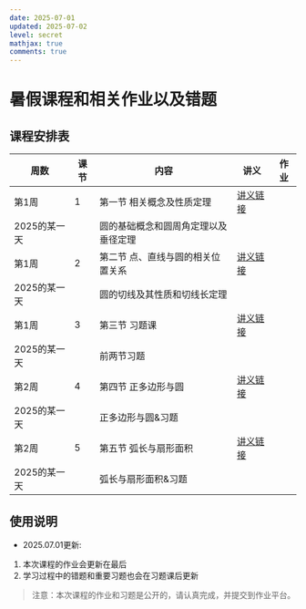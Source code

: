 ```yaml
---
date: 2025-07-01
updated: 2025-07-02
level: secret
mathjax: true
comments: true
---
```


# 暑假课程和相关作业以及错题

## 课程安排表

| 周数       | 课节 | 内容             | 讲义         |作业 |
|------------|------|------------------|--------------|-------|
| 第1周      | 1    | 第一节 相关概念及性质定理      | [讲义链接]() |
| 2025的某一天 |      | 圆的基础概念和圆周角定理以及垂径定理       |              |  |
| 第1周      | 2    |第二节 点、直线与圆的相关位置关系          | [讲义链接]() |
| 2025的某一天|      |圆的切线及其性质和切线长定理         |              |  |
| 第1周      | 3    | 第三节  习题课       | [讲义链接]() | |
| 2025的某一天 |      | 前两节习题         |              |  |
| 第2周      | 4    |第四节 正多边形与圆          | [讲义链接]() |  |
| 2025的某一天 |      |正多边形与圆&习题            |              | |
| 第2周      | 5    |第五节 弧长与扇形面积          | [讲义链接]() |  |
| 2025的某一天 |      | 弧长与扇形面积&习题      |              |  |

## 使用说明
- 2025.07.01更新:
1. 本次课程的作业会更新在最后
2. 学习过程中的错题和重要习题也会在习题课后更新

> 注意：本次课程的作业和习题是公开的，请认真完成，并提交到作业平台。
